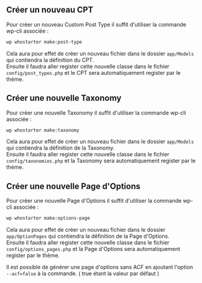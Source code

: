 ## Créer un nouveau CPT

Pour créer un nouveau Custom Post Type il suffit d'utiliser la commande wp-cli associée :

```bash
wp whostarter make:post-type
```

Cela aura pour effet de créer un nouveau fichier dans le dossier `app/Models` qui contiendra la définition du CPT.  
Ensuite il faudra aller register cette nouvelle classe dans le fichier `config/post_types.php` et le CPT sera automatiquement register par le thème.

## Créer une nouvelle Taxonomy

Pour créer une nouvelle Taxonomy il suffit d'utiliser la commande wp-cli associée :

```bash
wp whostarter make:taxonomy
```

Cela aura pour effet de créer un nouveau fichier dans le dossier `app/Models` qui contiendra la définition de la Taxonomy.  
Ensuite il faudra aller register cette nouvelle classe dans le fichier `config/taxonomies.php` et la Taxonomy sera automatiquement register par le thème.

## Créer une nouvelle Page d'Options

Pour créer une nouvelle Page d'Options il suffit d'utiliser la commande wp-cli associée :

```bash
wp whostarter make:options-page
```

Cela aura pour effet de créer un nouveau fichier dans le dossier `app/OptionPages` qui contiendra la définition de la Page d'Options.  
Ensuite il faudra aller register cette nouvelle classe dans le fichier `config/options_pages.php` et la Page d'Options sera automatiquement register par le thème.  

Il est possible de générer une page d'options sans ACF en ajoutant l'option `--acf=false` à la commande. ( true étant la valeur par défaut )